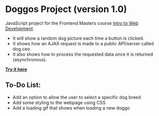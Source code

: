 # Doggos Project (version 1.0)

JavaScript project for the Frontend Masters course [Intro to Web Development](https://bthold.github.io/intro-to-web-dev-v2/).

- It will show a random dog picture each time a button is clicked.
- It shows how an AJAX request is made to a public API/server called dog.ceo.
- It also shows how to process the requested data once it is returned (asynchronous).

**[Try it here](http://sirdaniel711.github.io/doggos-project/)**

## To-Do List:
- Add an option to allow the user to select a specific dog breed
- Add some styling to the webpage using CSS
- Add a loading gif that shows when loading a new doggo
